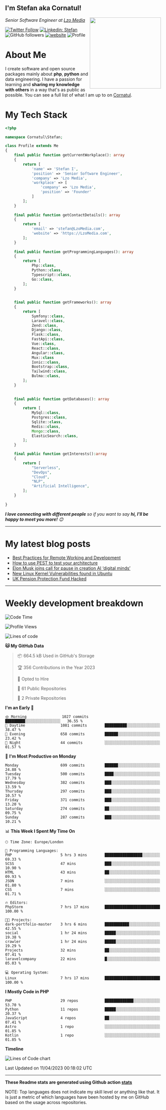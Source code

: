 <h2>I'm Stefan aka Cornatul! </h2>
<img align='right' src="https://i.giphy.com/media/YePKU8cVoIF3afvi8s/giphy.webp" width="230">
<p><em>Senior Software Engineer at <a href="https:/lzomedia.com/">Lzo Media
</a>
</em></p>

[![Twitter Follow](https://img.shields.io/twitter/follow/cornatul?label=Follow)](https://twitter.com/intent/follow?screen_name=cornatul)
[![Linkedin: Stefan](https://img.shields.io/badge/cornatul-blue?style=flat-square&logo=Linkedin&logoColor=white&link=https://www.linkedin.com/in/cornatul/)](https://www.linkedin.com/in/cornatul/)
![GitHub followers](https://img.shields.io/github/followers/cornatul?label=Follow&style=social)
[![website](https://img.shields.io/badge/Website-46a2f1.svg?&style=flat-square&logo=Google-Chrome&logoColor=white&link=https://cornatul.com/)](https://cornatul.com/)
![Profile](https://visitor-badge.glitch.me/badge?page_id=cornatul.cornatul)



# About Me
I create software and open source packages mainly about **php**, **python** and data engineering. 
I have a passion for learning and **sharing my knowledge with others** in a way that's as public as possible. 
You can see a full list of what I am up to on [Cornatul](https://lzomedia.com).


# My Tech Stack

```php
<?php

namespace Cornatul\Stefan;

class Profile extends Me
{
    final public function getCurrentWorkplace(): array
    {
        return [
            'name' => 'Stefan I',
            'position' => 'Senior Software Engineer',
            'company' => 'Lzo Media',
            'workplace' => [
                'company' => 'Lzo Media',
                'position' => 'Founder'         
            ]
        ];
    }
    
    final public function getContactDetails(): array
    {
        return [
            'email' => 'stefan@LzoMedia.com',
            'website' => 'https://LzoMedia.com',
        ];
    }
    
    final public function getProgrammingLanguages(): array
    {
        return [
            Php::class,
            Python::class,
            Typescript::class,
            Go::class,
        ];
    }
    
    
    final public function getFrameworks(): array
    {
        return [
            Symfony::class,
            Laravel::class,
            Zend::class,
            Django::class,
            Flask::class,
            FastApi::class,
            Vue::class,
            React::class,
            Angular::class,
            Mux::class
            Ionic::class,
            Bootstrap::class,
            Tailwind::class,
            Bulma::class,
        ];
    }
    
    
    final public function getDatabases(): array
    {
        return [
            MySql::class,
            Postgres::class,
            Sqlite::class,
            Redis::class,
            Mongo::class,
            ElasticSearch::class,
        ];
    }

    final public function getInterests():array
    {
        return [
            "Serverless",
            "DevOps",
            "Cloud",
            "NLP",
            "Artificial Intelligence",
        ];
    }
   
}
```
 <em><b>I love connecting with different people</b> so if you want to say <b>hi, I'll be happy to meet you more!</b> 😊</em>

---
# My latest blog posts
<!-- BLOG-POST-LIST:START -->
- [Best Practices for Remote Working and Development](https://lzomedia.com/best-practices-for-remote-working-and-development/)
- [How to use PEST to test your architecture](https://lzomedia.com/how-to-use-pest-to-test-your-architecture/)
- [Elon Musk joins call for pause in creation  AI ‘digital minds’](https://lzomedia.com/elon-musk-joins-call-for-pause-in-creation-ai-digital-minds/)
- [New Linux Kernel Vulnerabilities found in Ubuntu](https://lzomedia.com/linux-kernel-vulnerabilities-in-ubuntu/)
- [UK Pension Protection Fund Hacked](https://lzomedia.com/uk-pension-protection-fund-hacked/)
<!-- BLOG-POST-LIST:END -->

---
# Weekly development breakdown
<!--START_SECTION:waka-->
![Code Time](http://img.shields.io/badge/Code%20Time-140%20hrs%2051%20mins-blue)

![Profile Views](http://img.shields.io/badge/Profile%20Views-8-blue)

![Lines of code](https://img.shields.io/badge/From%20Hello%20World%20I%27ve%20Written-16.8%20million%20lines%20of%20code-blue)

**🐱 My GitHub Data** 

> 📦 664.5 kB Used in GitHub's Storage 
 > 
> 🏆 356 Contributions in the Year 2023
 > 
> 💼 Opted to Hire
 > 
> 📜 61 Public Repositories 
 > 
> 🔑 2 Private Repositories 
 > 
**I'm an Early 🐤** 

```text
🌞 Morning                1027 commits        █████████░░░░░░░░░░░░░░░░   36.55 % 
🌆 Daytime                1081 commits        ██████████░░░░░░░░░░░░░░░   38.47 % 
🌃 Evening                658 commits         ██████░░░░░░░░░░░░░░░░░░░   23.42 % 
🌙 Night                  44 commits          ░░░░░░░░░░░░░░░░░░░░░░░░░   01.57 % 
```
📅 **I'm Most Productive on Monday** 

```text
Monday                   699 commits         ██████░░░░░░░░░░░░░░░░░░░   24.88 % 
Tuesday                  500 commits         ████░░░░░░░░░░░░░░░░░░░░░   17.79 % 
Wednesday                382 commits         ███░░░░░░░░░░░░░░░░░░░░░░   13.59 % 
Thursday                 297 commits         ███░░░░░░░░░░░░░░░░░░░░░░   10.57 % 
Friday                   371 commits         ███░░░░░░░░░░░░░░░░░░░░░░   13.20 % 
Saturday                 274 commits         ██░░░░░░░░░░░░░░░░░░░░░░░   09.75 % 
Sunday                   287 commits         ███░░░░░░░░░░░░░░░░░░░░░░   10.21 % 
```


📊 **This Week I Spent My Time On** 

```text
🕑︎ Time Zone: Europe/London

💬 Programming Languages: 
PHP                      5 hrs 3 mins        █████████████████░░░░░░░░   69.33 % 
SCSS                     47 mins             ███░░░░░░░░░░░░░░░░░░░░░░   10.90 % 
HTML                     43 mins             ██░░░░░░░░░░░░░░░░░░░░░░░   09.93 % 
JSON                     7 mins              ░░░░░░░░░░░░░░░░░░░░░░░░░   01.80 % 
CSS                      7 mins              ░░░░░░░░░░░░░░░░░░░░░░░░░   01.71 % 

🔥 Editors: 
PhpStorm                 7 hrs 17 mins       █████████████████████████   100.00 % 

🐱‍💻 Projects: 
dark-portfolio-master    3 hrs 6 mins        ███████████░░░░░░░░░░░░░░   42.55 % 
social                   1 hr 24 mins        █████░░░░░░░░░░░░░░░░░░░░   19.38 % 
crawler                  1 hr 24 mins        █████░░░░░░░░░░░░░░░░░░░░   19.29 % 
Projects                 32 mins             ██░░░░░░░░░░░░░░░░░░░░░░░   07.41 % 
laravelcompany           22 mins             █░░░░░░░░░░░░░░░░░░░░░░░░   05.03 % 

💻 Operating System: 
Linux                    7 hrs 17 mins       █████████████████████████   100.00 % 
```

**I Mostly Code in PHP** 

```text
PHP                      29 repos            █████████████░░░░░░░░░░░░   53.70 % 
Python                   11 repos            █████░░░░░░░░░░░░░░░░░░░░   20.37 % 
JavaScript               4 repos             ██░░░░░░░░░░░░░░░░░░░░░░░   07.41 % 
Astro                    1 repo              ░░░░░░░░░░░░░░░░░░░░░░░░░   01.85 % 
Kotlin                   1 repo              ░░░░░░░░░░░░░░░░░░░░░░░░░   01.85 % 
```



**Timeline**

![Lines of Code chart](https://raw.githubusercontent.com/Cornatul/Cornatul/master/assets/bar_graph.png)


 Last Updated on 11/04/2023 00:18:02 UTC
<!--END_SECTION:waka-->


---


**These Readme stats are generated using Github action [stats](https://github.com/cornatul/stats)**

NOTE: Top languages does not indicate my skill level or anything like that. 
It is just a metric of which languages have been hosted by me on GitHub based on the usage across repositories. 
